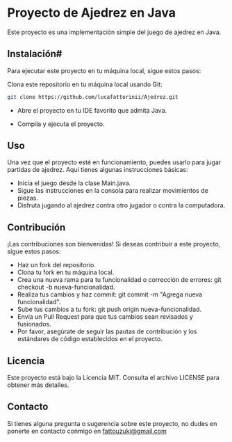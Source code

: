 # Proyecto de Ajedrez en Java

Este proyecto es una implementación simple del juego de ajedrez en Java.

## Instalación#
Para ejecutar este proyecto en tu máquina local, sigue estos pasos:

Clona este repositorio en tu máquina local usando Git:

```bash
git clone https://github.com/lucafattorinii/Ajedrez.git
 ```

- Abre el proyecto en tu IDE favorito que admita Java.

- Compila y ejecuta el proyecto.

## Uso
Una vez que el proyecto esté en funcionamiento, puedes usarlo para jugar partidas de ajedrez. Aquí tienes algunas instrucciones básicas:

- Inicia el juego desde la clase Main.java.
- Sigue las instrucciones en la consola para realizar movimientos de piezas.
- Disfruta jugando al ajedrez contra otro jugador o contra la computadora.

## Contribución
¡Las contribuciones son bienvenidas! Si deseas contribuir a este proyecto, sigue estos pasos:

- Haz un fork del repositorio.
- Clona tu fork en tu máquina local.
- Crea una nueva rama para tu funcionalidad o corrección de errores: git checkout -b nueva-funcionalidad.
- Realiza tus cambios y haz commit: git commit -m "Agrega nueva funcionalidad".
- Sube tus cambios a tu fork: git push origin nueva-funcionalidad.
- Envía un Pull Request para que tus cambios sean revisados y fusionados.
- Por favor, asegúrate de seguir las pautas de contribución y los estándares de código establecidos en el proyecto.

## Licencia
Este proyecto está bajo la Licencia MIT. Consulta el archivo LICENSE para obtener más detalles.

## Contacto
Si tienes alguna pregunta o sugerencia sobre este proyecto, no dudes en ponerte en contacto conmigo en fattouzuki@gmail.com
